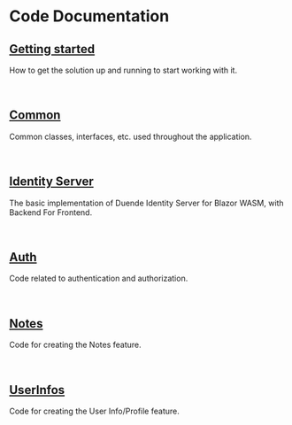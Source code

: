 # Code Documentation


## [Getting started](/Documentation/Code/Getting-Started.md)

How to get the solution up and running to start working with it.

<br/>

## [Common](/Documentation/Code/Common/Index.md)

Common classes, interfaces, etc. used throughout the application.

<br/>


## [Identity Server](/Documentation/Code/IdentityServer/Index.md)

The basic implementation of Duende Identity Server for Blazor WASM, with Backend For Frontend.

<br/>

## [Auth](/Documentation/Code/Auth/Index.md)

Code related to authentication and authorization.

<br/>

## [Notes](Documentation/Code/Notes/Index.md)

Code for creating the Notes feature.

<br/>

## [UserInfos](Documentation/Code/UserInfos/Index.md)

Code for creating the User Info/Profile feature.

<br/>
